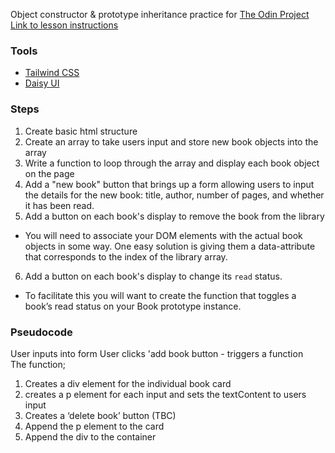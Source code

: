 Object constructor & prototype inheritance practice for [The Odin Project](https://www.theodinproject.com)  
[Link to lesson instructions](https://www.theodinproject.com/paths/full-stack-javascript/courses/javascript/lessons/library)   

### Tools

- [Tailwind CSS](https://tailwindcss.com/)
- [Daisy UI](https://daisyui.com/)  

### Steps

1. Create basic html structure
2. Create an array to take users input and store new book objects into the array
3. Write a function to loop through the array and display each book object on the page
4. Add a "new book" button that brings up a form allowing users to input the details for the new book: title, author, number of pages, and whether it has been read.
5. Add a button on each book's display to remove the book from the library  
  - You will need to associate your DOM elements with the actual book objects in some way. One easy solution is giving them a data-attribute that corresponds to the index of the library array.
6. Add a button on each book's display to change its `read` status.
 - To facilitate this you will want to create the function that toggles a book’s read status on your Book prototype instance.  

### Pseudocode
 
User inputs into form
User clicks 'add book button - triggers a function  
The function;  
1. Creates a div element for the individual book card
2. creates a p element for each input and sets the textContent to users input
3. Creates a ‘delete book’ button (TBC)
4. Append the p element to the card
5. Append the div to the container